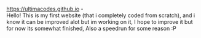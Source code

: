 https://ultimacodes.github.io  -  
Hello!
This is my first website (that i completely coded from scratch), and i know it can be improved alot but im working on it, 
I hope to improve it but for now its somewhat finished, 
Also a speedrun for some reason :P
